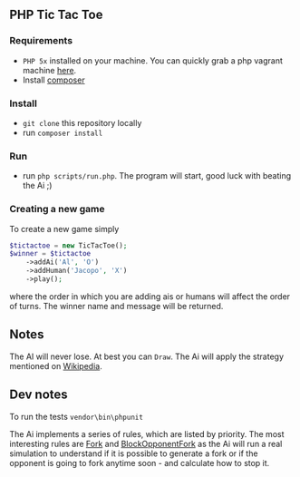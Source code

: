 ## PHP Tic Tac Toe

### Requirements
- `PHP 5x` installed on your machine. You can quickly grab a php vagrant machine [here](http://puphpet.com).
- Install [composer](https://getcomposer.org/doc/00-intro.md#installation-linux-unix-osx)

### Install
- `git clone` this repository locally  
- run `composer install`

### Run
- run `php scripts/run.php`. The program will start, good luck with beating the Ai ;)

### Creating a new game
To create a new game simply 
```php
$tictactoe = new TicTacToe();
$winner = $tictactoe
    ->addAi('Al', 'O')
    ->addHuman('Jacopo', 'X')
    ->play();
```
where the order in which you are adding ais or humans will affect the order of turns. The winner name and message will be returned.

## Notes
The AI will never lose. At best you can `Draw`. The Ai will apply the strategy mentioned on [Wikipedia](http://en.wikipedia.org/wiki/Tic-tac-toe#Strategy).

## Dev notes
To run the tests `vendor\bin\phpunit`

The Ai implements a series of rules, which are listed by priority. The most interesting rules are [Fork](https://github.com/jnardiello/Tic-Tac-Toe/blob/master/src/Rules/ForkRule.php) and [BlockOpponentFork](https://github.com/jnardiello/Tic-Tac-Toe/blob/master/src/Rules/BlockOpponentForkRule.php) as the Ai will run a real simulation to understand if it is possible to generate a fork or if the opponent is going to fork anytime soon - and calculate how to stop it.
